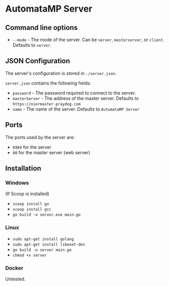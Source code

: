 # AutomataMP Server

## Command line options
* `--mode` - The mode of the server. Can be `server`, `masterserver`, or `client`. Defaults to `server`.

## JSON Configuration
The server's configuration is stored in `./server.json`.

`server.json` contains the following fields:
* `password` - The password required to connect to the server.
* `masterServer` - The address of the master server. Defaults to `https://niermaster.praydog.com`
* `name` - The name of the server. Defaults to `AutomataMP Server`

## Ports
The ports used by the server are:
* `6969` for the server
* `80` for the master server (web server)

## Installation

### Windows

(If Scoop is installed)

* `scoop install go`
* `scoop install gcc`
* `go build -o server.exe main.go`

### Linux

* `sudo apt-get install golang`
* `sudo apt-get install libenet-dev`
* `go build -o server main.go`
* `chmod +x server`

### Docker
Untested.